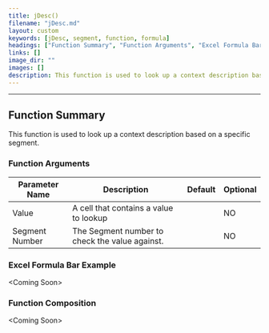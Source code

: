 ```yaml
---
title: jDesc()
filename: "jDesc.md"
layout: custom
keywords: [jDesc, segment, function, formula]
headings: ["Function Summary", "Function Arguments", "Excel Formula Bar Example", "Function Composition"]
links: []
image_dir: ""
images: []
description: This function is used to look up a context description based on a specific segment. 
---
```

* * *

##  Function Summary 

This function is used to look up a context description based on a specific segment. 

###  Function Arguments   

| Parameter Name | Description                                    | Default | Optional |
| -------------- | ---------------------------------------------- | ------- | -------- |
| Value          | A cell that contains a value to lookup         |         | NO       |
| Segment Number | The Segment number to check the value against. |         | NO       |

### Excel Formula Bar Example

&lt;Coming Soon&gt;

###  Function Composition   

&lt;Coming Soon&gt;